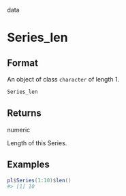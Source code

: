 data

# Series_len

## Format

An object of class `character` of length 1.

```r
Series_len
```

## Returns

numeric

Length of this Series.

## Examples

<pre class='r-example'><code><span class='r-in'><span><span class='va'>pl</span><span class='op'>$</span><span class='fu'>Series</span><span class='op'>(</span><span class='fl'>1</span><span class='op'>:</span><span class='fl'>10</span><span class='op'>)</span><span class='op'>$</span><span class='fu'>len</span><span class='op'>(</span><span class='op'>)</span></span></span>
<span class='r-out co'><span class='r-pr'>#&gt;</span> [1] 10</span>
 </code></pre>